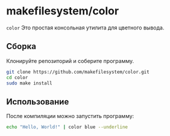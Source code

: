 # makefilesystem/color

`color` Это простая консольная утилита для цветного вывода.

## Сборка
Клонируйте репозиторий и соберите программу.
```bash
git clone https://github.com/makefilesystem/color.git
cd color
sudo make install
```

## Использование

После компиляции можно запустить программу:

```bash
echo "Hello, World!" | color blue --underline
```
